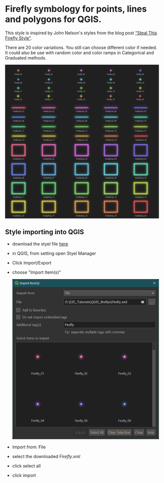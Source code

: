 # Firefly symbology for points, lines and polygons for QGIS.

This style is inspired by John Nelson's styles from the blog post ["Steal This Firefly Style"](https://www.esri.com/arcgis-blog/products/mapping/mapping/steal-this-firefly-style-please).

There are 20 color variations. You still can choose different color if needed. It could also be use with random color and color ramps in Categorical and Graduated methods.

<img src="images\FireflySymbols.png"></img>


## Style importing into QGIS
 - download the styel file [here](https://github.com/)
 - in QGIS, from setting open Styel Manager
  - Click Import/Export
   - choose "Import Item(s)"

     <img src="images\Qgis_importStyles.png"></img>
     
   -  Import from: File
   -  select the downloaded *Firefly.xml*
   -  click select all
   -  click import
